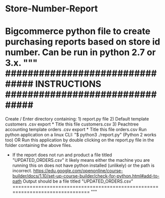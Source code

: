 # Store-Number-Report
Bigcommerce python file to create purchasing reports based on store id number. Can be run in python 2.7 or 3.x.
"""
################################ INSTRUCTIONS ################################
==============================================================================
Create / Enter directory containing:
	1) report.py file 
	2) Default template customers .csv export
		* Title this file customers.csv
	3) Peachtree accounting template orders .csv export
		* Title this file orders.csv
Run python application on a linux CLI: "$ python3 ./report.py" (Python 2 works too)
OR
Run this application by double clicking on the report.py file in the folder containing
the above files.
  * If the report does not run and product a file titled "UPDATED_ORDERS.csv" it likely
  means either the machine you are running this on does not have python installed (unlikely)
  or the path is incorrect.
  https://edu.google.com/openonline/course-builder/docs/1.10/set-up-course-builder/check-for-python.html#add-to-path
Output should be a file titled "UPDATED_ORDERS.csv"
==============================================================================
"""

